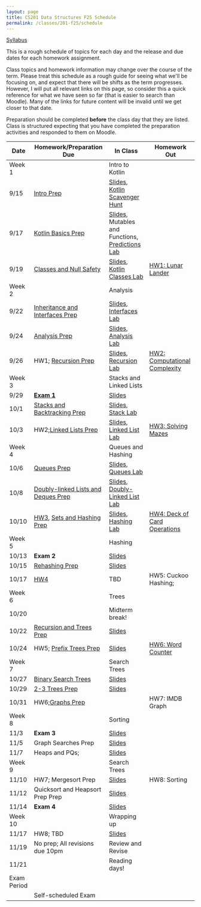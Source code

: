 ```yaml
---
layout: page
title: CS201 Data Structures F25 Schedule
permalink: /classes/201-f25/schedule
---
```


[Syllabus](syllabus)

This is a rough schedule of topics for each day and the release and due dates for each homework assignment.

Class topics and homework information may change over the course of the term. Please treat this schedule as a rough guide for seeing what we'll be focusing on, and expect that there will be shifts as the term progresses. However, I will put all relevant links on this page, so consider this a quick reference for what we have seen so far (that is easier to search than Moodle). Many of the links for future content will be invalid until we get closer to that date.

Preparation should be completed **before** the class day that they are listed. Class is structured expecting that you have completed the preparation activities and responded to them on Moodle.

| Date	| Homework/Preparation Due	| In Class |	Homework Out |
| ------- | --------------- | ------------- | -------------- |
| Week 1 | | Intro to Kotlin | |
| 9/15| [Intro Prep](intro-prep) | [Slides](https://docs.google.com/presentation/d/1klzu1ol4JahGk7Q0FUOgYIzOKGxG5Cnz6QX-YA4iWVk/edit?usp=sharing), [Kotlin Scavenger Hunt](kotlin-lab)| |
| 9/17 | [Kotlin Basics Prep](kotlin-basics-prep) | [Slides](https://docs.google.com/presentation/d/1w0WABIXjEGIQW2Fi9ZDA9QEd7byLyM5xP31b4dx3_2Q/edit?usp=sharing), Mutables and Functions, [Predictions Lab](kotlin-predictions-lab) |	 |
| 9/19 | [Classes and Null Safety](classes-null-prep)	|  [Slides](https://docs.google.com/presentation/d/1oFN5NhPoZyosQQpKv3ogctizuCVHrisLCgziTBMk_rA/edit?usp=sharing), [Kotlin Classes Lab](kotlin-classes-lab) |	[HW1: Lunar Lander](hw1) |
| Week 2 | | Analysis| |
| 9/22 | [Inheritance and Interfaces Prep](inheritance-prep)|	  [Slides](https://docs.google.com/presentation/d/1d3LkJb9Khse6BUbvCUElnBSIHuTf3lwSVJXGRtKXqpc/edit?usp=sharing), [Interfaces Lab](interfaces-lab) | |
| 9/24 |  [Analysis Prep](analysis-prep)  |	[Slides](https://docs.google.com/presentation/d/1QMRA-Tj_9wEPwZIfpz2WMtAPSLEPcH9A02AmrfY8qqM/edit?usp=sharing), [Analysis Lab](analysis-lab) 	| |
| 9/26 | HW1; [Recursion Prep](recursion-prep) | [Slides](https://docs.google.com/presentation/d/1RdmYQTmhizfCzPg09bRRktajzZjzaJNiAhMHS_LVYSM/edit?usp=sharing), [Recursion Lab](recursion-lab)	| [HW2: Computational Complexity](hw2)|
| Week 3 | | Stacks and Linked Lists | |
| 9/29 |   [**Exam 1** ](exam1)  | [Slides](https://docs.google.com/presentation/d/10CBVR7qIstOsnIqNEZWEoQF2E9han7WM3x80eLNlwIw/edit?usp=sharing)  |  |
| 10/1 | [Stacks and Backtracking Prep](stacks-prep)   |		[Slides](https://docs.google.com/presentation/d/1I31LfgIM_jK6HEDwdHmWnad6-AReWlN1UeQiy-m_Trg/edit?usp=sharing), [Stack Lab](stack-lab)	|  |
| 10/3 | HW2;[Linked Lists Prep](linkedlist-prep) |	[Slides](https://docs.google.com/presentation/d/1QjEB9xFuxo0s5Xp4168M0TLsOapTsZnAh5AB__YIwuk/edit?usp=sharing), [Linked List Lab](linked-list-lab)	| [HW3: Solving Mazes](hw3)|
| Week 4 | | Queues and Hashing| |
| 10/6 |[Queues Prep](queues-prep) | [Slides](https://docs.google.com/presentation/d/1rsxspbKQMM1hSKdy6xpn9G6HLKXt5lq34YfsUZKQrI8/edit?usp=sharing), [Queues Lab](queues-lab) |  |
| 10/8 |  [Doubly-linked Lists and Deques Prep](doubles-prep) |	[Slides](https://docs.google.com/presentation/d/1h75qmod5cnWMTqV_GEwnRvO-xqNrB_7LGte3vWViL1g/edit?usp=sharing), [Doubly-Linked List Lab](doubly-ll-lab)	| |
| 10/10 |[HW3](hw3), [Sets and Hashing Prep](hashing-prep) |[Slides](https://docs.google.com/presentation/d/1UnCJDTS504B10p1UqVaBW5Ar38vaYADNAL7MQEGtW4c/edit?usp=sharing), [Hashing Lab](hashing-lab) | [HW4: Deck of Card Operations](hw4)|
| Week 5 |  | Hashing | |
| 10/13 |	  **Exam 2**	| [Slides]()	|  |
| 10/15 |   [Rehashing Prep]() |	[Slides]()	|   |
| 10/17	| [HW4](hw4)  |	TBD	| HW5: Cuckoo Hashing;|
| Week 6 | | Trees| |
| 10/20 |  | Midterm break! | |
| 10/22 |   [Recursion and Trees Prep]()  |[Slides]()	|  |
| 10/24 | HW5; [Prefix Trees Prep]() |	[Slides]() |  [HW6: Word Counter](hw6)|
| Week 7 | | Search Trees | |
| 10/27 | [Binary Search Trees]()  | [Slides]() | |
| 10/29 |	 [2-3 Trees Prep]() | [Slides]()|   |
| 10/31 | HW6;[Graphs Prep]()  |			| HW7: IMDB Graph|
| Week 8 | | Sorting | |
| 11/3 | **Exam 3**    | [Slides]()	 |   |	
| 11/5 | Graph Searches Prep   	| [Slides]() | 	  |
| 11/7 | Heaps and PQs;   | [Slides]()	|  |	
| Week 9 | | Search Trees | |
| 11/10 | HW7; Mergesort Prep  | [Slides]() | HW8: Sorting  |
| 11/12 |  Quicksort and Heapsort Prep Prep | [Slides]() 	 | 	 |
| 11/14	| **Exam 4** | [Slides]()  |  |
| Week 10 | | Wrapping up | |
| 11/17 | HW8; TBD | [Slides]() | |
| 11/19 | No prep; All revisions due 10pm | Review and Revise | |
| 11/21 |  | Reading days!| |
| Exam Period | | | |
| | Self-scheduled Exam  |  | |